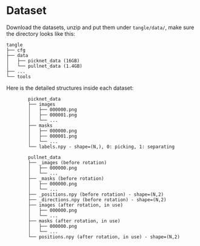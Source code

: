 # Dataset

Download the datasets, unzip and put them under `tangle/data/`, make sure the directory looks like this: 

```
tangle
├── cfg
├── data
│   ├── picknet_data (16GB)
│   └── pullnet_data (1.4GB)
├── ...
└── tools
```

Here is the detailed structures inside each dataset: 
```
        picknet_data
        ├── images
        │   ├── 000000.png
        │   ├── 000001.png
        │   └── ...
        ├── masks
        │   ├── 000000.png
        │   ├── 000001.png
        │   └── ...
        └── labels.npy - shape=(N,), 0: picking, 1: separating
```

```
        pullnet_data
        ├── _images (before rotation)
        │   ├── 000000.png
        │   └── ...
        ├── _masks (before rotation)
        │   ├── 000000.png
        │   └── ...
        ├── _positions.npy (before rotation) - shape=(N,2)
        ├── _directions.npy (before rotation) - shape=(N,2)
        ├── images (after rotation, in use)
        │   ├── 000000.png
        │   └── ...
        ├── masks (after rotation, in use)
        │   ├── 000000.png
        │   └── ...
        └── positions.npy (after rotation, in use) - shape=(N,2)
```